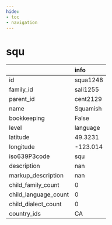 ```yaml
---
hide:
- toc
- navigation
---
```

# squ
|                      | info     |
|:---------------------|:---------|
| id                   | squa1248 |
| family_id            | sali1255 |
| parent_id            | cent2129 |
| name                 | Squamish |
| bookkeeping          | False    |
| level                | language |
| latitude             | 49.3231  |
| longitude            | -123.014 |
| iso639P3code         | squ      |
| description          | nan      |
| markup_description   | nan      |
| child_family_count   | 0        |
| child_language_count | 0        |
| child_dialect_count  | 0        |
| country_ids          | CA       |